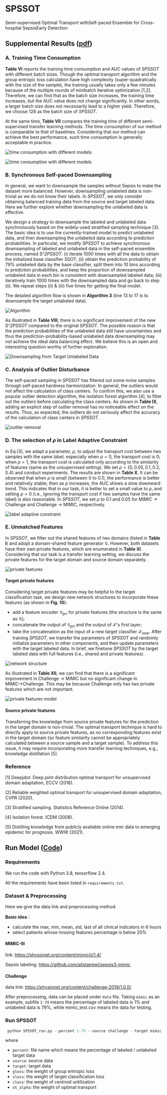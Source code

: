 # SPSSOT

Semi-supervised Optimal Transport withSelf-paced Ensemble for Cross-hospital SepsisEarly Detection

## Supplemental Results ([pdf](...))

### A. Training Time Consumption

**Table VI** reports the training time consumption and AUC values of *SPSSOT* with different batch sizes. Though the optimal transport algorithm and the group entropic loss calculation have high complexity (super-quadratically with the size of the sample), the training usually takes only a few minutes because of the multiple rounds of minibatch iterative optimization [1,2]. Therefore, we can find that as the batch size increases, the training time increases, but the AUC value does not change significantly. In other words, a larger batch size does not necessarily lead to a higher yield. Therefore, we choose 128 as the batch size of *SPSSOT*.

At the same time, **Table VII** compares the training time of different semi-supervised transfer learning methods. The time consumption of our method is comparable to that of baselines. Considering that our method can achieve the best performance, such time consumption is generally acceptable in practice.

![time consumption with different models](./figures/A.tableVI.png)

![time consumption with different models](./figures/A.tableVII.png)


### B. Synchronous Self-paced Downsampling

In general, we want to downsample the samples without Sepsis to make the dataset more balanced. However, downsampling unlabeled data is non-trivial as we do not know their labels. In *SPSSOT*, we only consider obtaining balanced training data from the source and target labeled data. Here we further explore whether downsampling the unlabeled data is effective. 

We design a strategy to downsample the labeled and unlabeled data synchronously based on the widely-used stratified sampling technique [3]. 
The basic idea is to use the currently-trained model to predict unlabeled data, and then downsampling the unlabeled data according to prediction probabilities. In particular, we modify *SPSSOT* to achieve synchronous downsampling of labeled and unlabeled data in the self-paced ensemble process, named *S^2PSSOT*: 
(i) iterate 1000 times with all the data to obtain the initialized base classifier SSOT; 
(ii) obtain the prediction probability of 79\% unlabeled data by the base classifier, split them into 10 bins according to prediction probabilities, and keep the proportion of downsampled unlabeled data in each bin is consistent with downsampled labeled data; 
(iii) iteratively train 1000 times with the downsampled data and go back to step (ii).
We repeat steps (ii) \& (iii) five times for getting the final model. 

The detailed algorithm flow is shown in **Algorithm 3** (line 13 to 17 is to downsample the target unlabeled data).

![Algorithm](./figures/B.Algorithm3.png)


As illustrated in **Table VIII**, there is no significant improvement of the new *S^2PSSOT* compared to the original *SPSSOT*. The possible reason is that the prediction probabilities of the unlabeled data still have uncertainties and thus the prediction-probability-based unlabeled data downsampling may not achieve the ideal data balancing effect. We believe this is an open and interesting question worthy of further exploration.

![Downsampling from Target Unlabeled Data](./figures/B.tableVIII.png)   


### C. Analysis of Outlier Disturbance

The self-paced sampling in *SPSSOT* has filtered out some noise samples through self-paced hardness harmonization. In general, the outliers would not affect the calculation of class centers.
To confirm this, we also use a popular outlier detection algorithm, the isolation forest algorithm [4], to filter out the outliers before calculating the class centers.
As shown in **Table IX**, adding an explicit step of outlier removal has no noticeable effect on the results. Thus, as expected, the outliers do not seriously affect the accuracy of the calculation of class centers in *SPSSOT*.

![outlier removal](./figures/C.tableIX.png)


### D. The selection of $\rho$ in Label Adaptive Constraint

In Eq.(3), we adapt a parameter, $\rho$, to adjust the transport cost between two samples with the same label; especially when $\rho = 0$, the transport cost is 0; when $\rho =1$, the transport cost is calculated only according to the similarity of features (same as the unsupervised setting). We set $\rho = \{0, 0.05, 0.1, 0.2, 0.4\}$ and conduct experiments. The results are shown in **Table X**.  It can be observed that when $\rho$ is small (between 0 to 0.1), the performance is better and relatively stable; then as $\rho$ increases, the AUC shows a slow downward trend. This indicates that in our task, it is better to set a small value to $\rho$, and setting $\rho = 0$ (i.e., ignoring the transport cost if two samples have the same label) is also reasonable.  In *SPSSOT*, we set $\rho$ to 0.1 and 0.05 for MIMIC $\to$ Challenge and Challenge $\to$ MIMIC, respectively.

![label adaptive constraint](./figures/D.tableX.png)


### E. Unmatched Features

In *SPSSOT*, we filter out the shared features of two domains (listed in **Table I**) and adopt a domain-shared feature generator $\mathcal{G}$.  However, both datasets have their own private features, which are enumerated in **Table XI**. Considering that our task is a transfer learning setting, we discuss the private features for the target domain and source domain separately.

![private faetures](./figures/E.tableXI.png)

#### Target private features
Considering target private features may be helpful to the target classification task, we design new network structures to incorporate these features (as shown in **Fig. 10**): 
- add a feature encoder $\mathcal{G}_{pri}$ for private features (the structure is the same as $\mathcal{G}$); 
- concatenate the output of $\mathcal{G}_{pri}$ and the output of $\mathcal{F}$'s first layer; 
- take the concatenation as the input of a new target classifier $\mathcal{F}_{new}$.
After training *SPSSOT*, we transfer the parameters of *SPSSOT* and randomly initialize parameters in other components, and then update parameters with the target labeled data. In brief, we finetune *SPSSOT* by the target labeled data with full features (i.e., shared and private features).


![network structure](./figures/E.private_fea.png)

As illustrated in **Table XII**, we can find that there is a significant improvement in Challenge $\to$ MIMIC but no significant change in MIMIC$\to$Challenge. This may be because Challenge only has two private features which are not important.


![private faetures model](./figures/E.tableXII.png)


#### Source private features
Transferring the knowledge from source private features for the prediction in the target domain is non-trivial. The optimal transport technique is hard to directly apply to source private features, as no corresponding features exist in the target domain (so feature similarity cannot be appropriately calculated between a source sample and a target sample). To address this issue, it may require incorporating more transfer learning techniques, e.g., knowledge distillation [5].


### Reference

[1] Deepjdot: Deep joint distribution optimal transport for unsupervised domain adaptation, ECCV (2018).

[2] Reliable weighted optimal transport for unsupervised domain adaptation, CVPR (2020).

[3] Stratified sampling. Statistics Reference Online (2014).

[4] Isolation forest. ICDM (2008).

[5] Distilling knowledge from publicly available online emr data to emerging epidemic for prognosis. WWW (2021).



## Run Model ([Code](https://github.com/RuiqingDing/SPSSOT))

### Requirements

We run the code with Python 3.8, tensorflow 2.4.

All the requirements have been listed in `requirements.txt`.

### Dataset & Preprocessing

Here we give the data link and preprocessing method.

**Basic idea**：

- calculate the max, min, mean, std, last of all clinical indicators in 6 hours
- select patients whose missing features percentage is below 20%

#### MIMIC-III

link: https://physionet.org/content/mimiciii/1.4/

Sepsis labeling: https://github.com/alistairewj/sepsis3-mimic

#### Challenge

data link: https://physionet.org/content/challenge-2019/1.0.0/

After preprocessing, data can be placed under `data` file. Taking `mimic` as an example, subfile `1-79` means the percentage of labeled data is 1% and unlabeled data is 79%, while mimic_test.csv means the data for testing.

### Run SPSSOT

```python
 python SPSSOT_run.py --percent 1-79 --source challenge --target mimic --gloss 0.5 --sloss 1.0 --closs 0.15 --ot_alpha 0.1
```

where

- `percent`: file name which means the percentage of labeled / unlabeled target data
- `source`: source data
- `target`: target data
- `gloss`: the weight of group entropic loss
- `sloss`: the weight of target classification loss
- `closs`: the weight of centroid untilization
- `ot_alpha`: the weight of optimal transport

